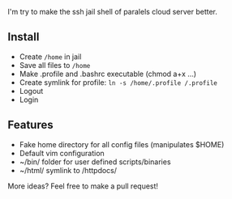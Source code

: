 I'm try to make the ssh jail shell of paralels cloud server better.

Install
-------

* Create `/home` in jail
* Save all files to `/home`
* Make .profile and .bashrc executable (chmod a+x ...)
* Create symlink for profile: `ln -s /home/.profile /.profile`
* Logout
* Login

Features
--------

* Fake home directory for all config files (manipulates $HOME)
* Default vim configuration
* ~/bin/ folder for user defined scripts/binaries
* ~/html/ symlink to /httpdocs/

More ideas? Feel free to make a pull request!
